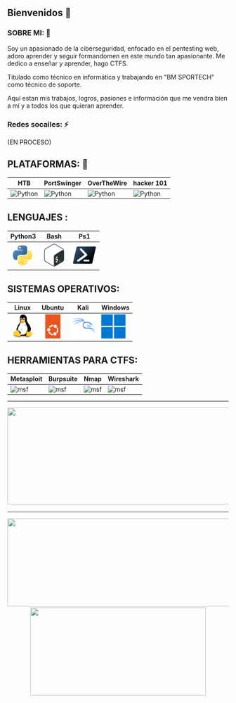 ## Bienvenidos 👋

### SOBRE MI: 👯

Soy un apasionado de la ciberseguridad, enfocado en el pentesting web, adoro aprender y seguir formandomen en este mundo tan apasionante. Me dedico a enseñar y aprender, hago CTFS.

Titulado como técnico en informática y trabajando en "BM SPORTECH" como técnico de soporte.

Aquí estan mis trabajos, logros, pasiones e información que me vendra bien a mí y a todos los que quieran aprender.

### Redes socailes: ⚡
(EN PROCESO)

## PLATAFORMAS: 💬
| HTB | PortSwinger | OverTheWire | hacker 101 |
| -------- | ------- | -------- | -------- |
| <img src="https://github.com/D4l1-web/D4l1-web/assets/79869523/fcda6f47-25b1-4029-b8b8-7586170eedeb" title="Python"  alt="Python" width="55" height="55"/>  |<img src="https://github.com/D4l1-web/D4l1-web/assets/79869523/bd290350-af83-4a58-98f5-e41fbfda01b7" title="Python"  alt="Python" width="55" height="55"/> |<img src="https://github.com/D4l1-web/D4l1-web/assets/79869523/4ac1796b-308f-4901-8267-5e5bfb3eb2a6" title="Python"  alt="Python" width="55" height="55"/>  | <img src="https://github.com/D4l1-web/D4l1-web/assets/79869523/5d1dec16-fdf0-4d9f-8aa9-3f0c90869d81" title="Python"  alt="Python" width="55" height="55"/> |

## LENGUAJES : 

| Python3 | Bash | Ps1 | 
| -------- | -------- | -------- |
| <img src="https://github.com/devicons/devicon/blob/master/icons/python/python-original.svg" title="Python"  alt="Python" width="55" height="55"/> | <img src="https://github.com/devicons/devicon/blob/master/icons/bash/bash-original.svg" title="Python"  alt="Python" width="55" height="55"/> | <img src="https://github.com/devicons/devicon/blob/master/icons/powershell/powershell-original.svg" title="Python"  alt="Python" width="55" height="55"/> |

## SISTEMAS OPERATIVOS: 

| Linux | Ubuntu | Kali | Windows |
| -------- | ------- | -------- | -------- |
| <img src="https://github.com/devicons/devicon/blob/master/icons/linux/linux-original.svg" title="Linux"  alt="Linux" width="55" height="55"/> | <img src="https://github.com/devicons/devicon/blob/master/icons/ubuntu/ubuntu-original.svg" title="Ubuntu"  alt="Ubuntu" width="55" height="55"/> | <img src="https://github.com/canaleal/devicon/blob/new-icon-kali-linux/icons/kalilinux/kalilinux-original-wordmark.svg" title="Linux" alt="Linux" width="55" height="55"/> | <img src="https://github.com/devicons/devicon/blob/master/icons/windows11/windows11-original.svg" title="Linux"  alt="Linux" width="55" height="55"/> | 

## HERRAMIENTAS PARA CTFS:

| Metasploit | Burpsuite | Nmap | Wireshark |
| --------- | --------- | -------- | --------- |
| <img src="https://github.com/D4l1-web/D4l1-web/assets/79869523/6c56b7b5-3bce-42c6-8215-9fe6cf2fa2f8" alt="msf" width="85" height="55" /> | <img src="https://github.com/D4l1-web/D4l1-web/assets/79869523/e9ab218c-90f7-438d-9d0a-db624c35e0a8" alt="msf" width="85" height="55" /> | <img src="https://github.com/D4l1-web/D4l1-web/assets/79869523/b7acdf30-8619-4d19-bfa3-a337c0341eb3" alt="msf" width="85" height="55" /> | <img src="https://github.com/D4l1-web/D4l1-web/assets/79869523/c310372f-2063-4db6-957b-d8138d8a048c" alt="msf" width="85" height="55" /> |

---
<p align="center">
 <img width="800" height="220" src="https://streak-stats.demolab.com?user=D4l1-web&theme=dark" >
</p>

---

<p align="center">
  <img width="600" height="200" src="https://github-readme-stats.vercel.app/api?username=D4l1-web&show_icons=true&theme=vision-friendly-dark">
  <img width="400" height="200" src="https://github-readme-stats.vercel.app/api/top-langs/?username=D4l1-web&size_weight=0.0005&count_weight=0.3&layout=compact&theme=vision-friendly-dark">
</p>

<div id="header" align="center">
  <img src="https://komarev.com/ghpvc/?username=D4l1-web&style=for-the-badge&color=orange" alt=""/>
</div>

